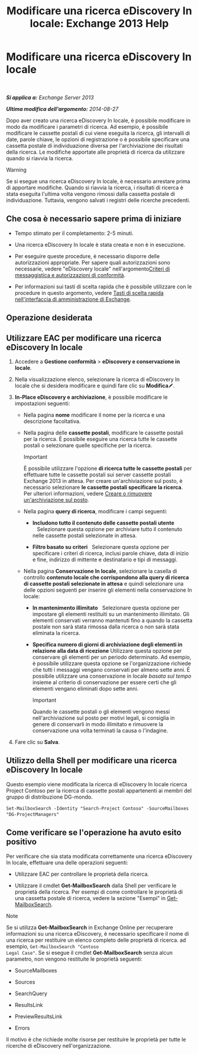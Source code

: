 ﻿---
title: 'Modificare una ricerca eDiscovery In locale: Exchange 2013 Help'
TOCTitle: Modificare una ricerca eDiscovery In locale
ms:assetid: 3162743c-cc12-4997-91e0-bcbfea8bcb17
ms:mtpsurl: https://technet.microsoft.com/it-it/library/Dd335182(v=EXCHG.150)
ms:contentKeyID: 50480273
ms.date: 05/22/2018
mtps_version: v=EXCHG.150
ms.translationtype: MT
---

# Modificare una ricerca eDiscovery In locale

 

_**Si applica a:** Exchange Server 2013_

_**Ultima modifica dell'argomento:** 2014-08-27_

Dopo aver creato una ricerca eDiscovery In locale, è possibile modificare in modo da modificare i parametri di ricerca. Ad esempio, è possibile modificare le cassette postali di cui viene eseguita la ricerca, gli intervalli di date, parole chiave, le opzioni di registrazione o è possibile specificare una cassetta postale di individuazione diversa per l'archiviazione dei risultati della ricerca. Le modifiche apportate alle proprietà di ricerca da utilizzare quando si riavvia la ricerca.


> [!WARNING]
> Se si esegue una ricerca eDiscovery In locale, è necessario arrestare prima di apportare modifiche. Quando si riavvia la ricerca, i risultati di ricerca è stata eseguita l'ultima volta vengono rimossi dalla cassetta postale di individuazione. Tuttavia, vengono salvati i registri delle ricerche precedenti.



## Che cosa è necessario sapere prima di iniziare

  - Tempo stimato per il completamento: 2-5 minuti.

  - Una ricerca eDiscovery In locale è stata creata e non è in esecuzione.

  - Per eseguire queste procedure, è necessario disporre delle autorizzazioni appropriate. Per sapere quali autorizzazioni sono necessarie, vedere "eDiscovery locale" nell'argomento[Criteri di messaggistica e autorizzazioni di conformità](messaging-policy-and-compliance-permissions-exchange-2013-help.md).

  - Per informazioni sui tasti di scelta rapida che è possibile utilizzare con le procedure in questo argomento, vedere [Tasti di scelta rapida nell'interfaccia di amministrazione di Exchange](keyboard-shortcuts-in-the-exchange-admin-center-exchange-online-protection-help.md).

## Operazione desiderata

## Utilizzare EAC per modificare una ricerca eDiscovery In locale

1.  Accedere a **Gestione conformità** \> **eDiscovery e conservazione in locale**.

2.  Nella visualizzazione elenco, selezionare la ricerca di eDiscovery In locale che si desidera modificare e quindi fare clic su **Modifica**![Icona Modifica](images/JJ218640.6f53ccb2-1f13-4c02-bea0-30690e6ea71d(EXCHG.150).gif "Icona Modifica").

3.  **In-Place eDiscovery e archiviazione**, è possibile modificare le impostazioni seguenti:
    
      - Nella pagina **nome** modificare il nome per la ricerca e una descrizione facoltativa.
    
      - Nella pagina delle **cassette postali**, modificare le cassette postali per la ricerca. È possibile eseguire una ricerca tutte le cassette postali o selezionare quelle specifiche per la ricerca.
        

        > [!IMPORTANT]
        > È possibile utilizzare l'opzione <STRONG>di ricerca tutte le cassette postali</STRONG> per effettuare tutte le cassette postali sui server cassette postali Exchange 2013 in attesa. Per creare un'archiviazione sul posto, è necessario selezionare <STRONG>le cassette postali specificare la ricerca</STRONG>. Per ulteriori informazioni, vedere <A href="https://docs.microsoft.com/it-it/exchange/security-and-compliance/create-or-remove-in-place-holds">Creare o rimuovere un'archiviazione sul posto</A>.

    
      - Nella pagina **query di ricerca**, modificare i campi seguenti:
        
          - **Includono tutto il contenuto delle cassette postali utente**    Selezionare questa opzione per archiviare tutto il contenuto nelle cassette postali selezionate in attesa.
        
          - **Filtro basato su criteri**   Selezionare questa opzione per specificare i criteri di ricerca, inclusi parole chiave, data di inizio e fine, indirizzo di mittente e destinatario e tipi di messaggi.
    
      - Nella pagina **Conservazione In locale**, selezionare la casella di controllo **contenuto locale che corrispondono alla query di ricerca di cassette postali selezionate in attesa** e quindi selezionare una delle opzioni seguenti per inserire gli elementi nella conservazione In locale:
        
          - **In mantenimento illimitato**   Selezionare questa opzione per impostare gli elementi restituiti su un mantenimento illimitato. Gli elementi conservati verranno mantenuti fino a quando la cassetta postale non sarà stata rimossa dalla ricerca o non sarà stata eliminata la ricerca.
        
          - **Specifica numero di giorni di archiviazione degli elementi in relazione alla data di ricezione** Utilizzare questa opzione per conservare gli elementi per un periodo determinato. Ad esempio, è possibile utilizzare questa opzione se l'organizzazione richiede che tutti i messaggi vengano conservati per almeno sette anni. È possibile utilizzare una conservazione in locale *basata sul tempo* insieme al criterio di conservazione per essere certi che gli elementi vengano eliminati dopo sette anni.
            

            > [!IMPORTANT]
            > Quando le cassette postali o gli elementi vengono messi nell'archiviazione sul posto per motivi legali, si consiglia in genere di conservarli in modo illimitato e rimuovere la conservazione una volta terminati la causa o l'indagine.



4.  Fare clic su **Salva**.

## Utilizzo della Shell per modificare una ricerca eDiscovery In locale

Questo esempio viene modificata la ricerca di eDiscovery In locale ricerca Project Contoso per la ricerca di cassette postali appartenenti ai membri del gruppo di distribuzione DG-mondo.

    Set-MailboxSearch -Identity "Search-Project Contoso" -SourceMailboxes "DG-ProjectManagers"

## Come verificare se l'operazione ha avuto esito positivo

Per verificare che sia stata modificata correttamente una ricerca eDiscovery In locale, effettuare una delle operazioni seguenti:

  - Utilizzare EAC per controllare le proprietà della ricerca.

  - Utilizzare il cmdlet **Get-MailboxSearch** dalla Shell per verificare le proprietà della ricerca. Per esempi di come controllare le proprietà di una cassetta postale di ricerca, vedere la sezione "Esempi" in [Get-MailboxSearch](https://technet.microsoft.com/it-it/library/dd351021\(v=exchg.150\)).


> [!NOTE]
> Se si utilizza <STRONG>Get-MailboxSearch</STRONG> in Exchange Online per recuperare informazioni su una ricerca eDiscovery, è necessario specificare il nome di una ricerca per restituire un elenco completo delle proprietà di ricerca. ad esempio, <CODE>Get-MailboxSearch "Contoso Legal Case"</CODE>. Se si esegue il cmdlet <STRONG>Get-MailboxSearch</STRONG> senza alcun parametro, non vengono restituite le proprietà seguenti: 
> <UL>
> <LI>
> <P>SourceMailboxes</P>
> <LI>
> <P>Sources</P>
> <LI>
> <P>SearchQuery</P>
> <LI>
> <P>ResultsLink</P>
> <LI>
> <P>PreviewResultsLink</P>
> <LI>
> <P>Errors</P></LI></UL>Il motivo è che richiede molte risorse per restituire le proprietà per tutte le ricerche di eDiscovery nell'organizzazione.


